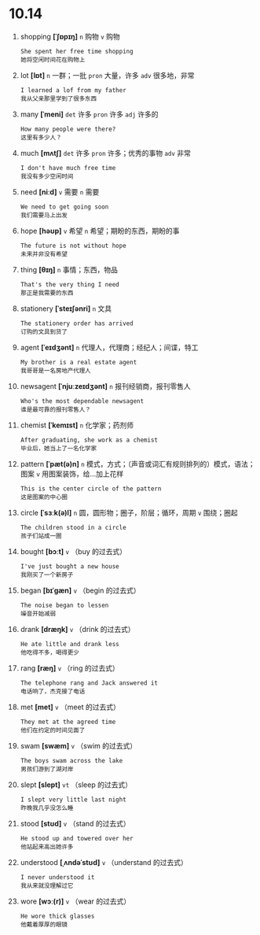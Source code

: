 # 10.14

1. shopping **[ˈʃɒpɪŋ]** `n` 购物 `v` 购物

   ```
   She spent her free time shopping
   她将空闲时间花在购物上
   ```

2. lot **[lɒt]** `n` 一群；一批 `pron` 大量，许多 `adv` 很多地，非常

   ```
   I learned a lof from my father
   我从父亲那里学到了很多东西
   ```

3. many **[ˈmeni]** `det` 许多 `pron` 许多 `adj` 许多的

   ```
   How many people were there?
   这里有多少人？
   ```

4. much **[mʌtʃ]** `det` 许多 `pron` 许多；优秀的事物 `adv` 非常

   ```
   I don't have much free time
   我没有多少空闲时间
   ```

5. need **[niːd]** `v` 需要 `n` 需要

   ```
   We need to get going soon
   我们需要马上出发
   ```

6. hope **[həʊp]** `v` 希望 `n` 希望；期盼的东西，期盼的事

   ```
   The future is not without hope
   未来并非没有希望
   ```

7. thing **[θɪŋ]** `n` 事情；东西，物品

   ```
   That's the very thing I need
   那正是我需要的东西
   ```

8. stationery **[ˈsteɪʃənri]** `n` 文具

   ```
   The stationery order has arrived
   订购的文具到货了
   ```

9. agent **[ˈeɪdʒənt]** `n` 代理人，代理商；经纪人；间谍，特工

   ```
   My brother is a real estate agent
   我哥哥是一名房地产代理人
   ```

10. newsagent **[ˈnjuːzeɪdʒənt]** `n` 报刊经销商，报刊零售人

    ```
    Who's the most dependable newsagent
    谁是最可靠的报刊零售人？
    ```

11. chemist **[ˈkemɪst]** `n` 化学家；药剂师

    ```
    After graduating, she work as a chemist
    毕业后，她当上了一名化学家
    ```

12. pattern **[ˈpæt(ə)n]** `n` 模式，方式；（声音或词汇有规则排列的）模式，语法；图案 `v` 用图案装饰，给...加上花样

    ```
    This is the center circle of the pattern
    这是图案的中心圈
    ```

13. circle **[ˈsɜːk(ə)l]** `n` 圆，圆形物；圈子，阶层；循环，周期 `v` 围绕；圈起

    ```
    The children stood in a circle
    孩子们站成一圈
    ```

14. bought **[bɔːt]** `v` （buy 的过去式）

    ```
    I've just bought a new house
    我刚买了一个新房子
    ```

15. began **[bɪˈɡæn]** `v` （begin 的过去式）

    ```
    The noise began to lessen
    噪音开始减弱
    ```

16. drank **[dræŋk]** `v` （drink 的过去式）

    ```
    He ate little and drank less
    他吃得不多，喝得更少
    ```

17. rang **[ræŋ]** `v` （ring 的过去式）

    ```
    The telephone rang and Jack answered it
    电话响了，杰克接了电话
    ```

18. met **[met]** `v` （meet 的过去式）

    ```
    They met at the agreed time
    他们在约定的时间见面了
    ```

19. swam **[swæm]** `v` （swim 的过去式）

    ```
    The boys swam across the lake
    男孩们游到了湖对岸
    ```

20. slept **[slept]** `vt` （sleep 的过去式）

    ```
    I slept very little last night
    昨晚我几乎没怎么睡
    ```

21. stood **[stʊd]** `v` （stand 的过去式）

    ```
    He stood up and towered over her
    他站起来高出她许多
    ```

22. understood **[ˌʌndəˈstʊd]** `v` （understand 的过去式）

    ```
    I never understood it
    我从来就没理解过它
    ```

23. wore **[wɔː(r)]** `v` （wear 的过去式）

    ```
    He wore thick glasses
    他戴着厚厚的眼镜
    ```
